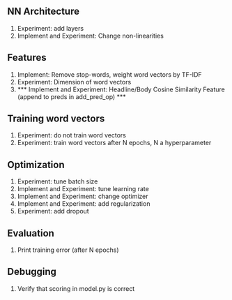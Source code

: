 ## NN Architecture
1. Experiment: add layers
2. Implement and Experiment: Change non-linearities

## Features
1. Implement: Remove stop-words, weight word vectors by TF-IDF
2. Experiment: Dimension of word vectors
3. *** Implement and Experiment: Headline/Body Cosine Similarity Feature
   (append to preds in add_pred_op) ***

## Training word vectors
1. Experiment: do not train word vectors
2. Experiment: train word vectors after N epochs, N a hyperparameter

## Optimization
1. Experiment: tune batch size
2. Implement and Experiment: tune learning rate
3. Implement and Experiment: change optimizer
4. Implement and Experiment: add regularization
5. Experiment: add dropout 

## Evaluation
1. Print training error (after N epochs)

## Debugging
1. Verify that scoring in model.py is correct
